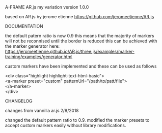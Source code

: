A-FRAME AR.js my variation version 1.0.0

based on AR.js by jerome etienne https://github.com/jeromeetienne/AR.js

DOCUMENTATION

the default patern ratio is now 0.9 this means that the majority of markers will not be reconnised until the border is reduced this can be achieved
with the marker generator here: https://jeromeetienne.github.io/AR.js/three.js/examples/marker-training/examples/generator.html

custom markers have been implemented and these can be used as follows 

&lt;div class="highlight highlight-text-html-basic"&gt;<br>
&#9;&lt;a-marker preset="custom" patternUrl="/path/to/patt/file"&gt;<br>
&#9;&lt;/a-marker&gt;<br>
&lt;/div&gt;

CHANGELOG

changes from vannilla ar.js
2/8/2018

changed the default pattern ratio to 0.9.
modified the marker presets to accept custom markers easily without library modifications.
